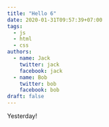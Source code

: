 ```yaml
---
title: "Hello 6"
date: 2020-01-31T09:57:39+07:00
tags:
  - js
  - html
  - css
authors:
  - name: Jack
    twitter: jack
    facebook: jack
  - name: Bob
    twitter: bob
    facebook: bob
draft: false
---
```


Yesterday!

